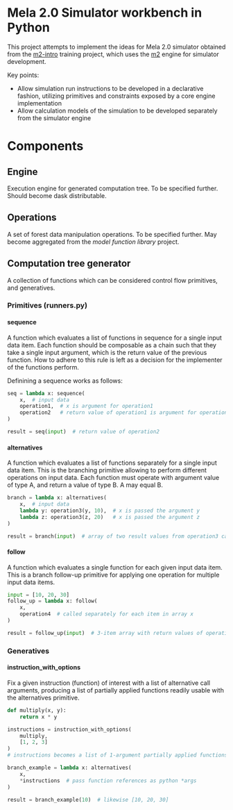 # Mela 2.0 Simulator workbench in Python

This project attempts to implement the ideas for Mela 2.0 simulator obtained from the [m2-intro](https://github.com/menu-hanke/m2-intro)
training project, which uses the [m2](https://github.com/menu-hanke/m2) engine for simulator development.

Key points:
* Allow simulation run instructions to be developed in a declarative fashion, utilizing primitives and constraints exposed by a core engine implementation
* Allow calculation models of the simulation to be developed separately from the simulator engine

# Components

## Engine

Execution engine for generated computation tree. To be specified further. Should become dask distributable.

## Operations

A set of forest data manipulation operations. To be specified further. May become aggregated from the _model function library_ project.

## Computation tree generator

A collection of functions which can be considered control flow primitives, and generatives.

### Primitives (runners.py)

#### sequence

A function which evaluates a list of functions in sequence for a single input data item.
Each function should be composable as a chain such that they take a single input argument, which is the return value of the previous function.
How to adhere to this rule is left as a decision for the implementer of the functions perform.

Definining a sequence works as follows:

```python
seq = lambda x: sequence(
    x,  # input data
    operation1,  # x is argument for operation1
    operation2   # return value of operation1 is argument for operation2
)

result = seq(input)  # return value of operation2
```

#### alternatives

A function which evaluates a list of functions separately for a single input data item.
This is the branching primitive allowing to perform different operations on input data.
Each function must operate with argument value of type A, and return a value of type B.
A may equal B.

```python
branch = lambda x: alternatives(
    x,  # input data
    lambda y: operation3(y, 10),  # x is passed the argument y
    lambda z: operation3(z, 20)   # x is passed the argument z
)

result = branch(input)  # array of two result values from operation3 calls above
```

#### follow

A function which evaluates a single function for each given input data item.
This is a branch follow-up primitive for applying one operation for multiple input data items.

```python
input = [10, 20, 30]
follow_up = lambda x: follow(
    x,
    operation4  # called separately for each item in array x
)

result = follow_up(input)  # 3-item array with return values of operation4 as items
```

### Generatives

#### instruction_with_options

Fix a given instruction (function) of interest with a list of alternative call arguments, producing a list of partially applied functions readily usable with the alternatives primitive.

```python
def multiply(x, y):
    return x * y

instructions = instruction_with_options(
    multiply, 
    [1, 2, 3]
)
# instructions becomes a list of 1-argument partially applied functions

branch_example = lambda x: alternatives(
    x,
    *instructions  # pass function references as python *args
)

result = branch_example(10)  # likewise [10, 20, 30]
```
